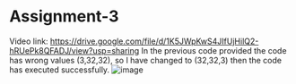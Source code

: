 # Assignment-3
Video link:
 https://drive.google.com/file/d/1K5JWpKwS4JIfUjHilQ2-hRUePk8QFADJ/view?usp=sharing
In the previous code provided the code has wrong values (3,32,32), so I have changed to (32,32,3) then the code has executed successfully. 
![image](https://github.com/dheeraj3119/Assignment-3/assets/83443076/692c79ee-3fbf-4da9-863e-390975b74d6a)

